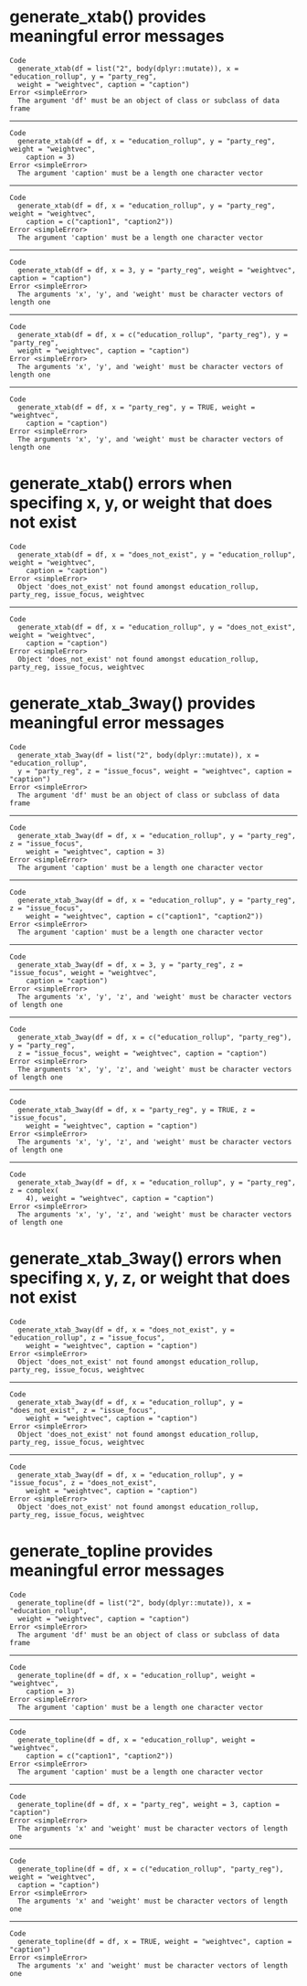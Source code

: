 # generate_xtab() provides meaningful error messages

    Code
      generate_xtab(df = list("2", body(dplyr::mutate)), x = "education_rollup", y = "party_reg",
      weight = "weightvec", caption = "caption")
    Error <simpleError>
      The argument 'df' must be an object of class or subclass of data frame

---

    Code
      generate_xtab(df = df, x = "education_rollup", y = "party_reg", weight = "weightvec",
        caption = 3)
    Error <simpleError>
      The argument 'caption' must be a length one character vector

---

    Code
      generate_xtab(df = df, x = "education_rollup", y = "party_reg", weight = "weightvec",
        caption = c("caption1", "caption2"))
    Error <simpleError>
      The argument 'caption' must be a length one character vector

---

    Code
      generate_xtab(df = df, x = 3, y = "party_reg", weight = "weightvec", caption = "caption")
    Error <simpleError>
      The arguments 'x', 'y', and 'weight' must be character vectors of length one

---

    Code
      generate_xtab(df = df, x = c("education_rollup", "party_reg"), y = "party_reg",
      weight = "weightvec", caption = "caption")
    Error <simpleError>
      The arguments 'x', 'y', and 'weight' must be character vectors of length one

---

    Code
      generate_xtab(df = df, x = "party_reg", y = TRUE, weight = "weightvec",
        caption = "caption")
    Error <simpleError>
      The arguments 'x', 'y', and 'weight' must be character vectors of length one

# generate_xtab() errors when specifing x, y, or weight that does not exist

    Code
      generate_xtab(df = df, x = "does_not_exist", y = "education_rollup", weight = "weightvec",
        caption = "caption")
    Error <simpleError>
      Object 'does_not_exist' not found amongst education_rollup, party_reg, issue_focus, weightvec

---

    Code
      generate_xtab(df = df, x = "education_rollup", y = "does_not_exist", weight = "weightvec",
        caption = "caption")
    Error <simpleError>
      Object 'does_not_exist' not found amongst education_rollup, party_reg, issue_focus, weightvec

# generate_xtab_3way() provides meaningful error messages

    Code
      generate_xtab_3way(df = list("2", body(dplyr::mutate)), x = "education_rollup",
      y = "party_reg", z = "issue_focus", weight = "weightvec", caption = "caption")
    Error <simpleError>
      The argument 'df' must be an object of class or subclass of data frame

---

    Code
      generate_xtab_3way(df = df, x = "education_rollup", y = "party_reg", z = "issue_focus",
        weight = "weightvec", caption = 3)
    Error <simpleError>
      The argument 'caption' must be a length one character vector

---

    Code
      generate_xtab_3way(df = df, x = "education_rollup", y = "party_reg", z = "issue_focus",
        weight = "weightvec", caption = c("caption1", "caption2"))
    Error <simpleError>
      The argument 'caption' must be a length one character vector

---

    Code
      generate_xtab_3way(df = df, x = 3, y = "party_reg", z = "issue_focus", weight = "weightvec",
        caption = "caption")
    Error <simpleError>
      The arguments 'x', 'y', 'z', and 'weight' must be character vectors of length one

---

    Code
      generate_xtab_3way(df = df, x = c("education_rollup", "party_reg"), y = "party_reg",
      z = "issue_focus", weight = "weightvec", caption = "caption")
    Error <simpleError>
      The arguments 'x', 'y', 'z', and 'weight' must be character vectors of length one

---

    Code
      generate_xtab_3way(df = df, x = "party_reg", y = TRUE, z = "issue_focus",
        weight = "weightvec", caption = "caption")
    Error <simpleError>
      The arguments 'x', 'y', 'z', and 'weight' must be character vectors of length one

---

    Code
      generate_xtab_3way(df = df, x = "education_rollup", y = "party_reg", z = complex(
        4), weight = "weightvec", caption = "caption")
    Error <simpleError>
      The arguments 'x', 'y', 'z', and 'weight' must be character vectors of length one

# generate_xtab_3way() errors when specifing x, y, z, or weight that does not exist

    Code
      generate_xtab_3way(df = df, x = "does_not_exist", y = "education_rollup", z = "issue_focus",
        weight = "weightvec", caption = "caption")
    Error <simpleError>
      Object 'does_not_exist' not found amongst education_rollup, party_reg, issue_focus, weightvec

---

    Code
      generate_xtab_3way(df = df, x = "education_rollup", y = "does_not_exist", z = "issue_focus",
        weight = "weightvec", caption = "caption")
    Error <simpleError>
      Object 'does_not_exist' not found amongst education_rollup, party_reg, issue_focus, weightvec

---

    Code
      generate_xtab_3way(df = df, x = "education_rollup", y = "issue_focus", z = "does_not_exist",
        weight = "weightvec", caption = "caption")
    Error <simpleError>
      Object 'does_not_exist' not found amongst education_rollup, party_reg, issue_focus, weightvec

# generate_topline provides meaningful error messages

    Code
      generate_topline(df = list("2", body(dplyr::mutate)), x = "education_rollup",
      weight = "weightvec", caption = "caption")
    Error <simpleError>
      The argument 'df' must be an object of class or subclass of data frame

---

    Code
      generate_topline(df = df, x = "education_rollup", weight = "weightvec",
        caption = 3)
    Error <simpleError>
      The argument 'caption' must be a length one character vector

---

    Code
      generate_topline(df = df, x = "education_rollup", weight = "weightvec",
        caption = c("caption1", "caption2"))
    Error <simpleError>
      The argument 'caption' must be a length one character vector

---

    Code
      generate_topline(df = df, x = "party_reg", weight = 3, caption = "caption")
    Error <simpleError>
      The arguments 'x' and 'weight' must be character vectors of length one

---

    Code
      generate_topline(df = df, x = c("education_rollup", "party_reg"), weight = "weightvec",
      caption = "caption")
    Error <simpleError>
      The arguments 'x' and 'weight' must be character vectors of length one

---

    Code
      generate_topline(df = df, x = TRUE, weight = "weightvec", caption = "caption")
    Error <simpleError>
      The arguments 'x' and 'weight' must be character vectors of length one

